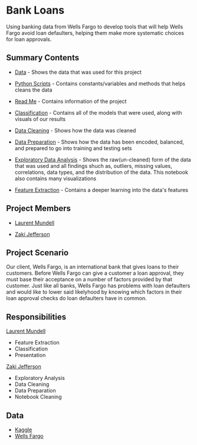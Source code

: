 # Bank Loans
Using banking data from Wells Fargo to develop tools that will help Wells Fargo avoid loan defaulters, helping them make more systematic choices for loan approvals.

## Summary Contents
- [Data](https://github.com/LaurentStar/mod_5_project/tree/master/Data) - Shows the data that was used for this project

- [Python Scripts](https://github.com/LaurentStar/mod_5_project/tree/master/Scripts) - Contains constants/variables and methods that helps cleans the data

- [Read Me](https://github.com/LaurentStar/mod_5_project/blob/master/README.md) - Contains information of the project

- [Classification](https://github.com/LaurentStar/mod_5_project/blob/master/classification.ipynb) - Contains all of the models that were used, along with visuals of our results

- [Data Cleaning](https://github.com/LaurentStar/mod_5_project/blob/master/data_cleaning.ipynb) - Shows how the data was cleaned

- [Data Preparation](https://github.com/LaurentStar/mod_5_project/blob/master/data_prep.ipynb) - Shows how the data has been encoded, balanced, and prepared to go into training and testing sets

- [Exploratory Data Analysis](https://github.com/LaurentStar/mod_5_project/blob/master/exploratory_analysis.ipynb) - Shows the raw(un-cleaned) form of the data that was used and all findings shuch as, outliers, missing values, correlations, data types, and the distribution of the data. This notebook also contains many visualizations

- [Feature Extraction](https://github.com/LaurentStar/mod_5_project/blob/master/feature_extraction.ipynb) - Contains a deeper learning into the data's features

## Project Members
- [Laurent Mundell](https://github.com/LaurentStar)

- [Zaki Jefferson](https://github.com/jeffersonzaki)

## Project Scenario
Our client, Wells Fargo, is an international bank that gives loans to their customers. Before Wells Fargo can give a customer a loan approval, they must base their acceptance on a number of factors provided by that customer. Just like all banks, Wells Fargo has problems with loan defaulters and would like to lower said likelyhood by knowing which factors in their loan approval checks do loan defaulters have in common.

## Responsibilities
[Laurent Mundell](https://github.com/LaurentStar)
  - Feature Extraction
  - Classification
  - Presentation

[Zaki Jefferson](https://github.com/jeffersonzaki)
  - Exploratory Analysis
  - Data Cleaning
  - Data Preparation
  - Notebook Cleaning

## Data
- [Kaggle](https://www.kaggle.com/zaurbegiev/my-dataset#credit_train.csv)
- [Wells Fargo](https://developer.wellsfargo.com/apis)
